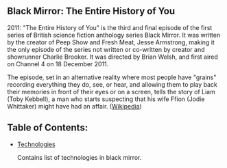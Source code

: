 ## Black Mirror: The Entire History of You

2011: "The Entire History of You" is the third and final episode of the first series of British science fiction anthology series Black Mirror. It was written by the creator of Peep Show and Fresh Meat, Jesse Armstrong, making it the only episode of the series not written or co-written by creator and showrunner Charlie Brooker. It was directed by Brian Welsh, and first aired on Channel 4 on 18 December 2011.

The episode, set in an alternative reality where most people have "grains" recording everything they do, see, or hear, and allowing them to play back their memories in front of their eyes or on a screen, tells the story of Liam (Toby Kebbell), a man who starts suspecting that his wife Ffion (Jodie Whittaker) might have had an affair. ([Wikipedia](https://en.wikipedia.org/wiki/The_Entire_History_of_You))

## Table of Contents: 

- [Technologies](./Technologies.md)

	Contains list of technologies in black mirror. 
